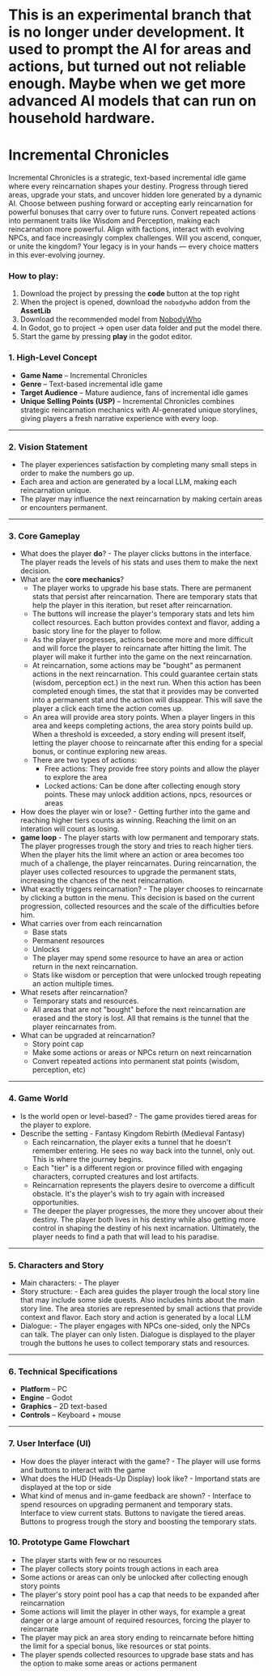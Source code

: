 # This is an experimental branch that is no longer under development. It used to prompt the AI for areas and actions, but turned out not reliable enough. Maybe when we get more advanced AI models that can run on household hardware.


# Incremental Chronicles
 Incremental Chronicles is a strategic, text-based incremental idle game where every reincarnation shapes your destiny. Progress through tiered areas, upgrade your stats, and uncover hidden lore generated by a dynamic AI. Choose between pushing forward or accepting early reincarnation for powerful bonuses that carry over to future runs. Convert repeated actions into permanent traits like Wisdom and Perception, making each reincarnation more powerful. Align with factions, interact with evolving NPCs, and face increasingly complex challenges. Will you ascend, conquer, or unite the kingdom? Your legacy is in your hands — every choice matters in this ever-evolving journey.


### **How to play:**  
1. Download the project by pressing the **code** button at the top right
2. When the project is opened, download the `nobodywho` addon from the **AssetLib**
3. Download the recommended model from [NobodyWho](https://github.com/nobodywho-ooo/nobodywho)
4. In Godot, go to project -> open user data folder and put the model there.
5. Start the game by pressing **play** in the godot editor.


### **1. High-Level Concept**  
- **Game Name** – Incremental Chronicles
- **Genre** – Text-based incremental idle game
- **Target Audience** – Mature audience, fans of incremental idle games 
- **Unique Selling Points (USP)** – Incremental Chronicles combines strategic reincarnation mechanics with AI-generated unique storylines, giving players a fresh narrative experience with every loop.

---

### **2. Vision Statement**  
- The player experiences satisfaction by completing many small steps in order to make the numbers go up.
- Each area and action are generated by a local LLM, making each reincarnation unique.
- The player may influence the next reincarnation by making certain areas or encounters permanent.

---

### **3. Core Gameplay**  
- What does the player **do**?  - The player clicks buttons in the interface. The player reads the levels of his stats and uses them to make the next decision.
- What are the **core mechanics**?
    - The player works to upgrade his base stats. There are permanent stats that persist after reincarnation. There are temporary stats that help the player in this iteration, but reset after reincarnation. 
    - The buttons will increase the player's temporary stats and lets him collect resources. Each button provides context and flavor, adding a basic story line for the player to follow. 
    - As the player progresses, actions become more and more difficult and will force the player to reincarnate after hitting the limit. The player will make it further into the game on the next reincarnation.
    - At reincarnation, some actions may be "bought" as permanent actions in the next reincarnation. This could guarantee certain stats (wisdom, perception ect.) in the next run. When this action has been completed enough times, the stat that it provides may be converted into a permanent stat and the action will disappear. This will save the player a click each time the action comes up.
    - An area will provide area story points. When a player lingers in this area and keeps completing actions, the area story points build up. When a threshold is exceeded, a story ending will present itself, letting the player choose to reincarnate after this ending for a special bonus, or continue exploring new areas.
    - There are two types of actions:
        - Free actions: They provide free story points and allow the player to explore the area
        - Locked actions: Can be done after collecting enough story points. These may unlock addition actions, npcs, resources or areas
- How does the player win or lose? - Getting further into the game and reaching higher tiers counts as winning. Reaching the limit on an interation will count as losing.
- **game loop** - The player starts with low permanent and temporary stats. The player progresses trough the story and tries to reach higher tiers. When the player hits the limit where an action or area becomes too much of a challenge, the player reincarnates. During reincarnation, the player uses collected resources to upgrade the permanent stats, increasing the chances of the next reincarnation.
- What exactly triggers reincarnation? - The player chooses to reincarnate by clicking a button in the menu. This decision is based on the current progression, collected resources and the scale of the difficulties before him.
- What carries over from each reincarnation
    - Base stats
    - Permanent resources
    - Unlocks
    - The player may spend some resource to have an area or action return in the next reincarnation.
    - Stats like wisdom or perception that were unlocked trough repeating an action multiple times.
- What resets after reincarnation?
    - Temporary stats and resources. 
    - All areas that are not "bought" before the next reincarnation are erased and the story is lost. All that remains is the tunnel that the player reincarnates from.
- What can be upgraded at reincarnation?
    - Story point cap
    - Make some actions or areas or NPCs return on next reincarnation
    - Convert repeated actions into permanent stat points (wisdom, perception, etc)




---

### **4. Game World**  
- Is the world open or level-based? - The game provides tiered areas for the player to explore.
- Describe the setting - Fantasy Kingdom Rebirth (Medieval Fantasy)
    - Each reincarnation, the player exits a tunnel that he doesn't remember entering. He sees no way back into the tunnel, only out. This is where the journey begins.
    - Each "tier" is a different region or province filled with engaging characters, corrupted creatures and lost artifacts.
    - Reincarnation represents the players desire to overcome a difficult obstacle. It's the player's wish to try again with increased opportunities.
    - The deeper the player progresses, the more they uncover about their destiny. The player both lives in his destiny while also getting more control in shaping the destiny of his next incarnation. Ultimately, the player needs to find a path that will lead to his paradise.
---

### **5. Characters and Story**  
- Main characters:  - The player
- Story structure:  - Each area guides the player trough the local story line that may include some side quests. Also includes hints about the main story line. The area stories are represented by small actions that provide context and flavor. Each story and action is generated by a local LLM
- Dialogue:  - The player engages with NPCs one-sided, only the NPCs can talk. The player can only listen. Dialogue is displayed to the player trough the buttons he uses to collect temporary stats and resources.

---

### **6. Technical Specifications**  
- **Platform** – PC
- **Engine** – Godot 
- **Graphics** – 2D text-based 
- **Controls** – Keyboard + mouse

---

### **7. User Interface (UI)**  
- How does the player interact with the game? - The player will use forms and buttons to interact with the game
- What does the HUD (Heads-Up Display) look like? - Importand stats are displayed at the top or side
- What kind of menus and in-game feedback are shown? - Interface to spend resources on upgrading permanent and temporary stats. Interface to view current stats. Buttons to navigate the tiered areas. Buttons to progress trough the story and boosting the temporary stats.


### **10. Prototype Game Flowchart**  
- The player starts with few or no resources
- The player collects story points trough actions in each area
- Some actions or areas can only be unlocked after collecting enough story points
- The player's story point pool has a cap that needs to be expanded after reincarnation
- Some actions will limit the player in other ways, for example a great danger or a large amount of required resources, forcing the player to reincarnate
- The player may pick an area story ending to reincarnate before hitting the limit for a special bonus, like resources or stat points.
- The player spends collected resources to upgrade base stats and has the option to make some areas or actions permanent
